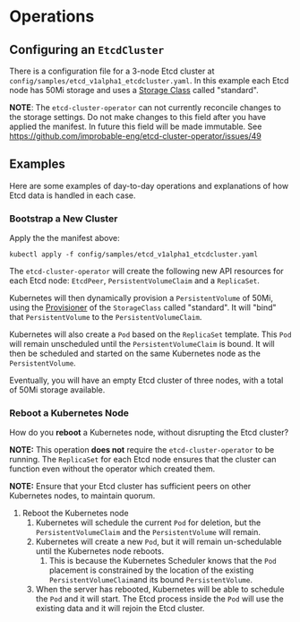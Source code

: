 # Operations

## Configuring an `EtcdCluster`

There is a configuration file for a 3-node Etcd cluster at `config/samples/etcd_v1alpha1_etcdcluster.yaml`.
In this example each Etcd node has 50Mi storage and uses a [Storage Class](https://kubernetes.io/docs/concepts/storage/storage-classes/#the-storageclass-resource) called "standard".

**NOTE**: The `etcd-cluster-operator` can not currently reconcile changes to the storage settings.
Do not make changes to this field after you have applied the manifest.
In future this field will be made immutable. See https://github.com/improbable-eng/etcd-cluster-operator/issues/49

## Examples

Here are some examples of day-to-day operations and explanations of how Etcd data is handled in each case.

### Bootstrap a New Cluster

Apply the the manifest above:

```
kubectl apply -f config/samples/etcd_v1alpha1_etcdcluster.yaml
```

The `etcd-cluster-operator` will create the following new API resources for each Etcd node: `EtcdPeer`, `PersistentVolumeClaim` and a `ReplicaSet`.

Kubernetes will then dynamically provision a `PersistentVolume` of 50Mi,
using the [Provisioner](https://kubernetes.io/docs/concepts/storage/storage-classes/#provisioner) of the `StorageClass` called "standard".
It will "bind" that `PersistentVolume` to the `PersistentVolumeClaim`.

Kubernetes will also create a `Pod` based on the `ReplicaSet` template.
This `Pod` will remain unscheduled until the `PersistentVolumeClaim` is bound.
It will then be scheduled and started on the same Kubernetes node as the `PersistentVolume`.

Eventually, you will have an empty Etcd cluster of three nodes, with a total of 50Mi storage available.

### Reboot a Kubernetes Node

How do you **reboot** a Kubernetes node, without disrupting the Etcd cluster?

**NOTE:** This operation **does not** require the `etcd-cluster-operator` to be running.
The `ReplicaSet` for each Etcd node ensures that the cluster can function even without the operator which created them.

**NOTE:** Ensure that your Etcd cluster has sufficient peers on other Kubernetes nodes, to maintain quorum.

1. Reboot the Kubernetes node
   1. Kubernetes will schedule the current `Pod` for deletion, but the `PersistentVolumeClaim` and the `PersistentVolume` will remain.
   2. Kubernetes will create a new `Pod`, but it will remain un-schedulable until the Kubernetes node reboots.
      1. This is because the Kubernetes Scheduler knows that the `Pod` placement is constrained
         by the location of the existing `PersistentVolumeClaim`and its bound `PersistentVolume`.
   3. When the server has rebooted, Kubernetes will be able to schedule the `Pod` and it will start.
      The Etcd process inside the `Pod` will use the existing data and it will rejoin the Etcd cluster.
